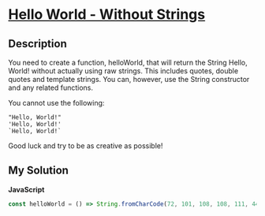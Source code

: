 # [Hello World - Without Strings](https://www.codewars.com/kata/584c7b1e2cb5e1a727000047)

## Description

You need to create a function, helloWorld, that will return the String Hello, World! without actually using raw strings. This includes quotes, double quotes and template strings. You can, however, use the String constructor and any related functions.

You cannot use the following:

```
"Hello, World!"
'Hello, World!'
`Hello, World!`
```

Good luck and try to be as creative as possible!

## My Solution

**JavaScript**

```js
const helloWorld = () => String.fromCharCode(72, 101, 108, 108, 111, 44, 32, 87, 111, 114, 108, 100, 33);
```
